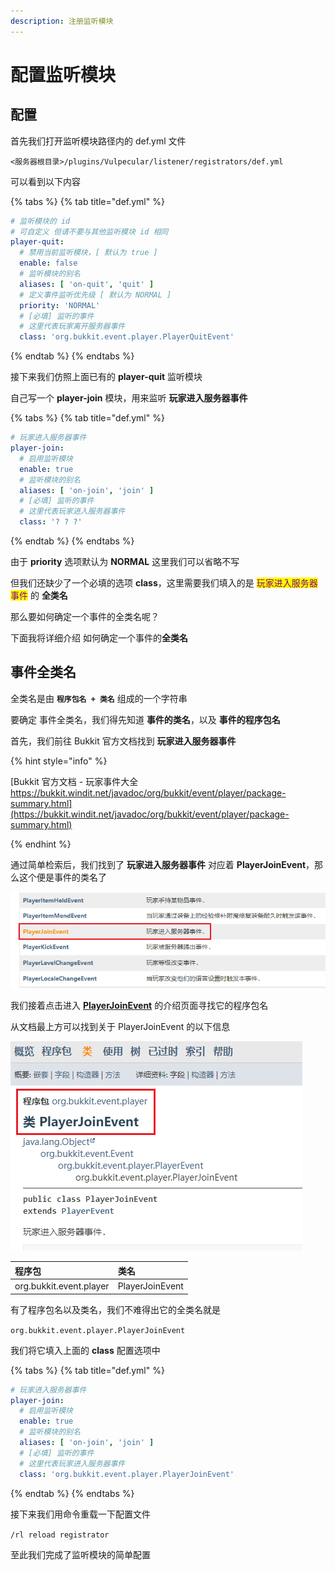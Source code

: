 ```yaml
---
description: 注册监听模块
---
```


# 配置监听模块

## 配置

首先我们打开监听模块路径内的 def.yml 文件

`<服务器根目录>/plugins/Vulpecular/listener/registrators/def.yml`

可以看到以下内容

{% tabs %}
{% tab title="def.yml" %}
```yaml
# 监听模块的 id
# 可自定义 但请不要与其他监听模块 id 相同
player-quit:
  # 禁用当前监听模块，[ 默认为 true ]
  enable: false
  # 监听模块的别名
  aliases: [ 'on-quit', 'quit' ]
  # 定义事件监听优先级 [ 默认为 NORMAL ]
  priority: 'NORMAL'
  # [必填] 监听的事件
  # 这里代表玩家离开服务器事件
  class: 'org.bukkit.event.player.PlayerQuitEvent'

```
{% endtab %}
{% endtabs %}

接下来我们仿照上面已有的 **player-quit** 监听模块

自己写一个 **player-join** 模块，用来监听 **玩家进入服务器事件**

{% tabs %}
{% tab title="def.yml" %}
```yaml
# 玩家进入服务器事件
player-join:
  # 启用监听模块
  enable: true
  # 监听模块的别名
  aliases: [ 'on-join', 'join' ]
  # [必填] 监听的事件
  # 这里代表玩家进入服务器事件
  class: '? ? ?'

```
{% endtab %}
{% endtabs %}

由于 **priority** 选项默认为 **NORMAL** 这里我们可以省略不写

但我们还缺少了一个必填的选项 **class**，这里需要我们填入的是 <mark style="color:purple;">玩家进入服务器事件</mark> 的 **全类名**

那么要如何确定一个事件的全类名呢？

下面我将详细介绍 如何确定一个事件的**全类名**

## 事件全类名

全类名是由 **`程序包名 + 类名`** 组成的一个字符串

要确定 事件全类名，我们得先知道 **事件的类名**，以及 **事件的程序包名**

首先，我们前往 Bukkit 官方文档找到 **玩家进入服务器事件**

{% hint style="info" %}

[Bukkit 官方文档 - 玩家事件大全<br>https://bukkit.windit.net/javadoc/org/bukkit/event/player/package-summary.html](https://bukkit.windit.net/javadoc/org/bukkit/event/player/package-summary.html)

{% endhint %}

通过简单检索后，我们找到了 **玩家进入服务器事件** 对应着 **PlayerJoinEvent**，那么这个便是事件的类名了

![检索相应事件](../../resources/quick-start/14152432.png)

我们接着点击进入 [**PlayerJoinEvent**](https://bukkit.windit.net/javadoc/org/bukkit/event/player/PlayerJoinEvent.html) 的介绍页面寻找它的程序包名

从文档最上方可以找到关于 PlayerJoinEvent 的以下信息

![检索相应事件](../../resources/quick-start/14153209.png)

| 程序包 | 类名 |
| :-- | :-- |
| org.bukkit.event.player | PlayerJoinEvent  |

有了程序包名以及类名，我们不难得出它的全类名就是

`org.bukkit.event.player.PlayerJoinEvent`

我们将它填入上面的 **class** 配置选项中

{% tabs %}
{% tab title="def.yml" %}
```yaml
# 玩家进入服务器事件
player-join:
  # 启用监听模块
  enable: true
  # 监听模块的别名
  aliases: [ 'on-join', 'join' ]
  # [必填] 监听的事件
  # 这里代表玩家进入服务器事件
  class: 'org.bukkit.event.player.PlayerJoinEvent'

```
{% endtab %}
{% endtabs %}


接下来我们用命令重载一下配置文件

`/rl reload registrator`

至此我们完成了监听模块的简单配置

